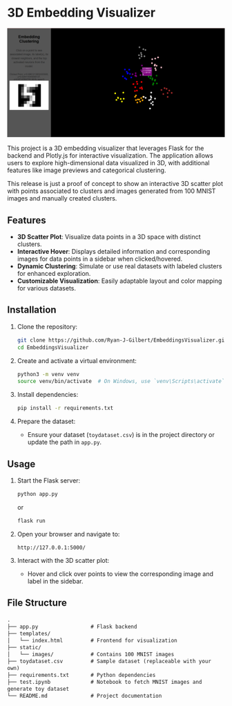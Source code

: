 # 3D Embedding Visualizer

![Demo Screenshot](demoscreenshot.png)

This project is a 3D embedding visualizer that leverages Flask for the backend and Plotly.js for interactive visualization. The application allows users to explore high-dimensional data visualized in 3D, with additional features like image previews and categorical clustering.

This release is just a proof of concept to show an interactive 3D scatter plot with points associated to clusters and images generated from 100 MNIST images and manually created clusters.

## Features

- **3D Scatter Plot**: Visualize data points in a 3D space with distinct clusters.
- **Interactive Hover**: Displays detailed information and corresponding images for data points in a sidebar when clicked/hovered.
- **Dynamic Clustering**: Simulate or use real datasets with labeled clusters for enhanced exploration.
- **Customizable Visualization**: Easily adaptable layout and color mapping for various datasets.

## Installation

1. Clone the repository:
   ```bash
   git clone https://github.com/Ryan-J-Gilbert/EmbeddingsVisualizer.git
   cd EmbeddingsVisualizer
   ```

2. Create and activate a virtual environment:
   ```bash
   python3 -m venv venv
   source venv/bin/activate  # On Windows, use `venv\Scripts\activate`
   ```

3. Install dependencies:
   ```bash
   pip install -r requirements.txt
   ```

4. Prepare the dataset:
   - Ensure your dataset (`toydataset.csv`) is in the project directory or update the path in `app.py`.

## Usage

1. Start the Flask server:
   ```bash
   python app.py
   ```
   or
   ```bash
   flask run
   ```

2. Open your browser and navigate to:
   ```
   http://127.0.0.1:5000/
   ```

3. Interact with the 3D scatter plot:
   - Hover and click over points to view the corresponding image and label in the sidebar.

## File Structure

```
.
├── app.py                 # Flask backend
├── templates/
│   └── index.html         # Frontend for visualization
├── static/
│   └── images/            # Contains 100 MNIST images
├── toydataset.csv         # Sample dataset (replaceable with your own)
├── requirements.txt       # Python dependencies
├── test.ipynb             # Notebook to fetch MNIST images and generate toy dataset
└── README.md              # Project documentation
```
